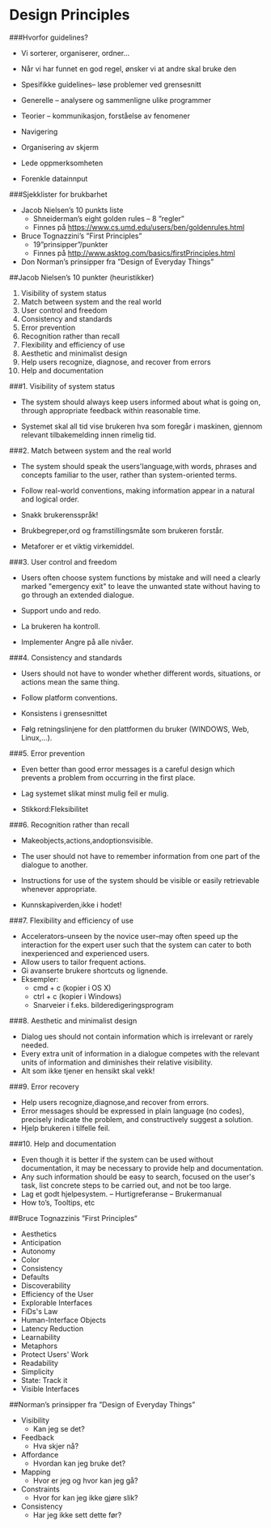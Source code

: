 Design Principles
==

###Hvorfor guidelines?

-  Vi sorterer, organiserer, ordner...
-  Når vi har funnet en god regel, ønsker vi at andre skal bruke den
-  Spesifikke guidelines– løse problemer ved grensesnitt
-  Generelle – analysere og sammenligne ulike programmer
-  Teorier – kommunikasjon, forståelse av fenomener

- Navigering
- Organisering av skjerm 
- Lede oppmerksomheten 
- Forenkle datainnput

###Sjekklister for brukbarhet

-  Jacob Nielsen’s 10 punkts liste
	-  Shneiderman’s eight golden rules –  8 ”regler”
	-  Finnes på https://www.cs.umd.edu/users/ben/goldenrules.html
-  Bruce Tognazzini’s ”First Principles”
	-  19”prinsipper”/punkter
	-  Finnes på http://www.asktog.com/basics/firstPrinciples.html
-  Don Norman’s prinsipper fra ”Design of Everyday Things”


##Jacob Nielsen’s 10 punkter (heuristikker)

1.  Visibility of system status
2.  Match between system and the real world
3.  User control and freedom
4.  Consistency and standards
5.  Error prevention
6.  Recognition rather than recall
7.  Flexibility and efficiency of use
8.  Aesthetic and minimalist design
9.  Help users recognize, diagnose, and recover from errors
10. Help and documentation

###1. Visibility of system status

-  The system should always keep users informed about what is going on, through appropriate feedback within reasonable time.

-  Systemet skal all tid vise brukeren hva som foregår i maskinen, gjennom relevant tilbakemelding innen rimelig tid.


###2. Match between system and the real world

-  The system should speak the users'language,with words, phrases and concepts familiar to the user, rather than system-oriented terms.
-  Follow real-world conventions, making information appear in a natural and logical order.

-  Snakk brukerensspråk!
-  Brukbegreper,ord og framstillingsmåte som brukeren forstår.
-  Metaforer er et viktig virkemiddel.


###3. User control and freedom

-  Users often choose system functions by mistake and will need a clearly marked "emergency exit" to leave the unwanted state without having to go through an extended dialogue.
-  Support undo and redo.

-  La brukeren ha kontroll.
-  Implementer Angre på alle nivåer.

###4. Consistency and standards

-  Users should not have to wonder whether different words, situations, or actions mean the same thing.
-  Follow platform conventions. 

-  Konsistens i grensesnittet
-  Følg retningslinjene for den plattformen du bruker (WINDOWS, Web, Linux,...).

###5. Error prevention

-  Even better than good error messages is a careful design which prevents a problem from occurring in the first place.

-  Lag systemet slikat minst mulig feil er mulig.
-  Stikkord:Fleksibilitet

###6. Recognition rather than recall

-  Makeobjects,actions,andoptionsvisible.
-  The user should not have to remember information from one part of the dialogue to another.
-  Instructions for use of the system should be visible or easily retrievable whenever appropriate.

-  Kunnskapiverden,ikke i hodet!

###7. Flexibility and efficiency of use

-  Accelerators–unseen by the novice user–may often speed up the interaction for the expert user such that the system can cater to both inexperienced and experienced users.
-  Allow users to tailor frequent actions.
-  Gi avanserte brukere shortcuts og lignende.
-  Eksempler:
	- cmd + c (kopier i OS X)
	- ctrl + c (kopier i Windows)
	- Snarveier i f.eks. bilderedigeringsprogram

###8. Aesthetic and minimalist design

-  Dialog ues should not contain information which is irrelevant or rarely needed.
-  Every extra unit of information in a dialogue competes with the relevant units of information and diminishes their relative visibility.
-  Alt som ikke tjener en hensikt skal vekk!


###9. Error recovery

-  Help users recognize,diagnose,and recover from errors.
-  Error messages should be expressed in plain language (no codes), precisely indicate the problem, and constructively suggest a solution.
-  Hjelp brukeren i tilfelle feil.

###10. Help and documentation

-  Even though it is better if the system can be used without documentation, it may be necessary to provide help and documentation.
-  Any such information should be easy to search, focused on the user's task, list concrete steps to be carried out, and not be too large.
-  Lag et godt hjelpesystem. 
	–  Hurtigreferanse
	–  Brukermanual
-  How to’s, Tooltips, etc


##Bruce Tognazzinis ”First Principles“

-  Aesthetics
-  Anticipation
-  Autonomy
-  Color
-  Consistency
-  Defaults
-  Discoverability
-  Efficiency of the User
-  Explorable Interfaces
-  FiDs's Law
-  Human-Interface Objects
-  Latency Reduction
-  Learnability
-  Metaphors
-  Protect Users' Work
-  Readability
-  Simplicity
-  State: Track it
-  Visible Interfaces


##Norman’s prinsipper fra ”Design of Everyday Things”

-  Visibility
	- Kan jeg se det?
-  Feedback
	-  Hva skjer nå?
-  Affordance
	-  Hvordan kan jeg bruke det?
-  Mapping
	-  Hvor er jeg og hvor kan jeg gå?
-  Constraints
	-  Hvor for kan jeg ikke gjøre slik?
-  Consistency
	-  Har jeg ikke sett dette før?



